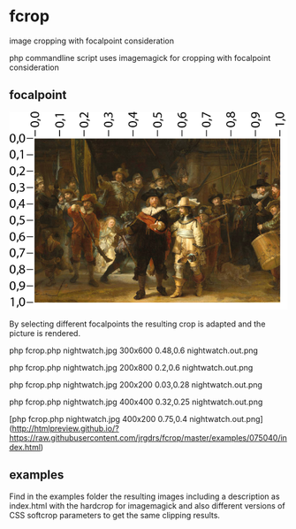 # fcrop
image cropping with focalpoint consideration

php commandline script uses imagemagick for cropping with focalpoint consideration


## focalpoint

![examples with focalpoint](https://github.com/jrgdrs/fcrop/blob/master/examples/nightwatch_measure.png?raw=true)



By selecting different focalpoints the resulting crop is adapted and the picture is rendered.


php fcrop.php nightwatch.jpg 300x600 0.48,0.6 nightwatch.out.png

php fcrop.php nightwatch.jpg 200x800 0.2,0.6 nightwatch.out.png

php fcrop.php nightwatch.jpg 200x200 0.03,0.28 nightwatch.out.png

php fcrop.php nightwatch.jpg 400x400 0.32,0.25 nightwatch.out.png

[php fcrop.php nightwatch.jpg 400x200 0.75,0.4 nightwatch.out.png] (http://htmlpreview.github.io/?https://raw.githubusercontent.com/jrgdrs/fcrop/master/examples/075040/index.html)

## examples

Find in the examples folder the resulting images including a description as index.html with the hardcrop for imagemagick and also different versions of CSS softcrop parameters to get the same clipping results.


